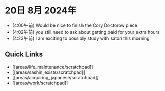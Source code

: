 # 20日 8月 2024年
- (4:00午前) Would be nice to finish the Cory Doctorow piece
- (4:02午前) you still need to ask about getting paid for your extra hours
- (4:23午前) I am exciting to possibly study with satori this morning






## Quick Links
- [[areas/life_maintenance/scratchpad]]
- [[areas/sashin_exists/scratchpad]]
- [[areas/acquiring_japanese/scratchpad]]
- [[areas/work/scratchpad]]
